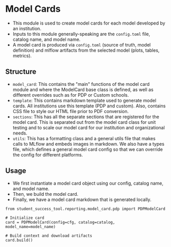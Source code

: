 # Model Cards 
- This module is used to create model cards for each model developed by an institution. 
- Inputs to this module generally-speaking are the `config.toml` file, catalog name, and model name.
- A model card is produced via `config.toml` (source of truth, model definition) and mlflow artifacts from the selected model (plots, tables, metrics).

## Structure
- `model_card`: This contains the "main" functions of the model card module and where the ModelCard base class is defined, as well as different overrides such as for PDP or Custom schools.
- `template`: This contains markdown template used to generate model cards. All institutions use this template (PDP and custom). Also, contains CSS file to style our HTML file prior to PDF conversion.
- `sections`: This has all the separate sections that are registered for the model card. This is separated out from the model card class
for unit testing and to scale our model card for our institution and organizational needs.
- `utils`: This has a formatting class and a general utils file that makes calls to MLflow and embeds images in markdown. We also have a types file, which defines a general model card config so that we can override the config for different platforms.

## Usage

- We first instantiate a model card object using our config, catalog name, and model name.
- Then, we build the model card. 
- Finally, we have a model card markdown that is generated locally.
```
from student_success_tool.reporting.model_card.pdp import PDPModelCard

# Initialize card
card = PDPModelCard(config=cfg, catalog=catalog, model_name=model_name)

# Build context and download artifacts
card.build()
```